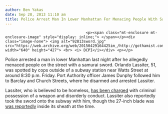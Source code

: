 ```yaml
---
author: Ben Yakas
date: Sep 28, 2013 11:10 am
title: Police Arrest Man In Lower Manhattan For Menacing People With Samurai Sword
---
```


	
										<p><span class="mt-enclosure mt-enclosure-image" style="display: inline;"> </span></p><div class="image-none"> <img alt="92813sword.jpg" src="https://web.archive.org/web/20150429164425im_/http://gothamist.com/attachments/byakas/92813sword.jpg" width="640" height="427"> <br> <i> DCPI</i></div> <p></p>

<p>Police arrested a man in lower Manhattan last night after he allegedly menaced people on the street with a samurai sword. Orlando Lassiter, 51, was spotted by cops outside of a subway station near Watts Street at around 8:30 p.m. Friday. Port Authority officer James Dunphy followed him to Barclay and Church Streets, where he disarmed and arrested Lassiter.</p>

<p>Lassiter, who is believed to be homeless, <a href="https://web.archive.org/web/20150429164425/http://nypost.com/2013/09/27/sword-wielding-nut-busted-by-cops/">has been charged</a> with criminal possession of a weapon and disorderly conduct. Lassiter also reportedly took the sword onto the subway with him, though the 27-inch blade was <a href="https://web.archive.org/web/20150429164425/https://twitter.com/AnnaESanders/status/383780646977814528">was reportedly</a> inside its sheath at the time. </p>					
										
									
				